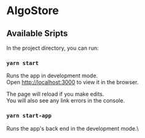 # AlgoStore

## Available Sripts

In the project directory, you can run:

### `yarn start`

Runs the app in development mode.\
Open [http://localhost:3000](http://localhost:3000) to view it in the browser.

The page will reload if you make edits.\
You will also see any link errors in the console.

### `yarn start-app`

Runs the app's back end in the development mode.\
